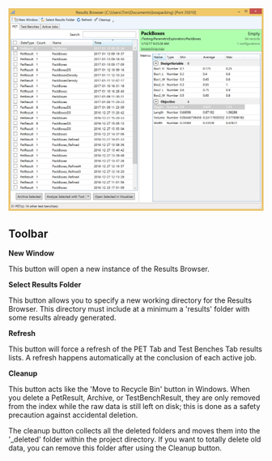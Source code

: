 <img src="images/pettab.png" alt="Toolbar and PET Tab" style="width: 800px;"/>

## Toolbar

**New Window**

This button will open a new instance of the Results Browser.

**Select Results Folder**

This button allows you to specify a new working directory for the Results Browser. This directory must include at a minimum a 'results' folder with some results already generated.

**Refresh**

This button will force a refresh of the PET Tab and Test Benches Tab results lists. A refresh happens automatically at the conclusion of each active job.

**Cleanup**

This button acts like the 'Move to Recycle Bin' button in Windows. When you delete a PetResult, Archive, or TestBenchResult, they are only removed from the index while the raw data is still left on disk; this is done as a safety precaution against accidental deletion.

The cleanup button collects all the deleted folders and moves them into the '_deleted' folder within the project directory. If you want to totally delete old data, you can remove this folder after using the Cleanup button.